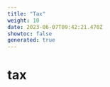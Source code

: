 ```yaml
---
title: "Tax"
weight: 10
date: 2023-06-07T09:42:21.470Z
showtoc: false
generated: true
---
```

<!-- This file was generated from the Vendure source. Do not modify. Instead, re-run the "docs:build" script -->


# tax